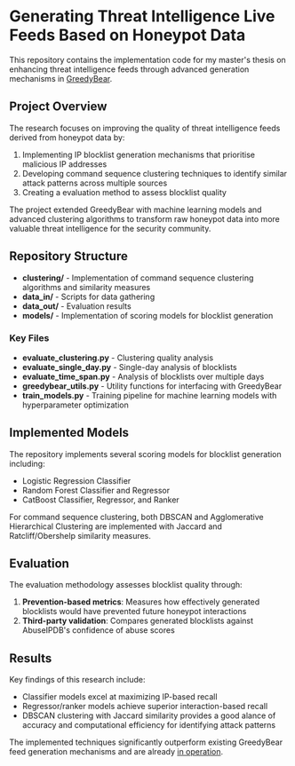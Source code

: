 # Generating Threat Intelligence Live Feeds Based on Honeypot Data

This repository contains the implementation code for my master's thesis on enhancing threat intelligence feeds through advanced generation mechanisms in [GreedyBear](https://github.com/intelowlproject/GreedyBear).

## Project Overview

The research focuses on improving the quality of threat intelligence feeds derived from honeypot data by:

1. Implementing IP blocklist generation mechanisms that prioritise malicious IP addresses
2. Developing command sequence clustering techniques to identify similar attack patterns across multiple sources
3. Creating a evaluation method to assess blocklist quality

The project extended GreedyBear with machine learning models and advanced clustering algorithms to transform raw honeypot data into more valuable threat intelligence for the security community.

## Repository Structure

- **clustering/** - Implementation of command sequence clustering algorithms and similarity measures
- **data_in/** - Scripts for data gathering
- **data_out/** - Evaluation results
- **models/** - Implementation of scoring models for blocklist generation

### Key Files

- **evaluate_clustering.py** - Clustering quality analysis
- **evaluate_single_day.py** - Single-day analysis of blocklists
- **evaluate_time_span.py** - Analysis of blocklists over multiple days
- **greedybear_utils.py** - Utility functions for interfacing with GreedyBear
- **train_models.py** - Training pipeline for machine learning models with hyperparameter optimization

## Implemented Models

The repository implements several scoring models for blocklist generation including:
- Logistic Regression Classifier
- Random Forest Classifier and Regressor
- CatBoost Classifier, Regressor, and Ranker

For command sequence clustering, both DBSCAN and Agglomerative Hierarchical Clustering are implemented with Jaccard and Ratcliff/Obershelp similarity measures.

## Evaluation

The evaluation methodology assesses blocklist quality through:

1. **Prevention-based metrics**: Measures how effectively generated blocklists would have prevented future honeypot interactions
2. **Third-party validation**: Compares generated blocklists against AbuseIPDB's confidence of abuse scores

## Results

Key findings of this research include:

- Classifier models excel at maximizing IP-based recall
- Regressor/ranker models achieve superior interaction-based recall
- DBSCAN clustering with Jaccard similarity provides a good alance of accuracy and computational efficiency for identifying attack patterns

The implemented techniques significantly outperform existing GreedyBear feed generation mechanisms and are already [in operation](https://greedybear.honeynet.org/).
